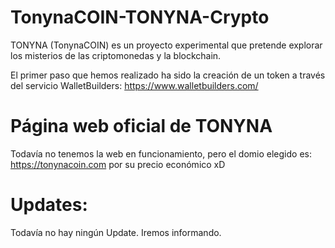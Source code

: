 # TonynaCOIN-TONYNA-Crypto

TONYNA (TonynaCOIN) es un proyecto experimental que pretende explorar los misterios de las criptomonedas y la blockchain.

El primer paso que hemos realizado ha sido la creación de un token a través del servicio WalletBuilders: https://www.walletbuilders.com/

# Página web oficial de TONYNA

Todavía no tenemos la web en funcionamiento, pero el domio elegido es: https://tonynacoin.com por su precio económico xD

# Updates:

Todavía no hay ningún Update. Iremos informando.
